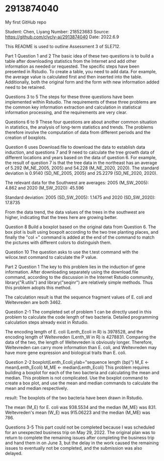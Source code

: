 # 2913874040
My first GitHub repo

Student: Chen, Liyang
Number: 218523683
Source: https://github.com/clycly-ai/2913874040
Date: 2022.6.9

This README is used to outline Assessment 3 of SLE712.

Part 1
Question 1 and 2
The basic idea of these two questions is to build a table after downloading statistics from the Internet and add other information as needed or requested.
The specific steps have been presented in Rstudio. To create a table, you need to add data. For example, the average value is calculated first and then inserted into the table. Additionally, both the original form and the form with new information added need to be retained.

Questions 3 to 5
The steps for these three questions have been implemented within Rstudio. The requirements of these three problems are the common key information extraction and calculation in statistical information processing, and the requirements are very clear.

Questions 6 to 9
These four questions are about another common situation in statistics, the analysis of long-term statistics and trends. The problems therefore involve the computation of data from different periods and the creation of boxplots.

Question 6 uses Download.file to download the data to establish data induction, and questions 7 and 9 need to calculate the tree growth data of different locations and years based on the data of question 6. For example, the result of question 7 is that the tree data in the northeast has an average of 5.292 (M_NE_2005, 2005) and 54.228 (M_NE_2020, 2020). The standard deviation is 0.9140 (SD_NE_2005, 2005) and 25.2279 (SD_NE_2020, 2020).

The relevant data for the Southwest are averages:
2005 (M_SW_2005): 4.862 and 2020 (M_SW_2020): 45.596

Standard deviation:
2005 (SD_SW_2005): 1.1475 and 2020 (SD_SW_2020): 17.8735

From the data trend, the data values ​​of the trees in the southwest are higher, indicating that the trees here are growing better.

Question 8 Build a boxplot based on the original data from Question 6. The box plot is built using boxpolt according to the two tree planting places, and finally the "col =" command is added at the end of the command to match the pictures with different colors to distinguish them.

Question 10
The question asks to use the t.test command with the wilcox.test command to calculate the P value.

Part 2
Question 1
The key to this problem lies in the induction of gene information. After downloading separately using the download.file command, according to the discussion in the Internet Rstudio community, library("R.utils") and library("seqinr") are relatively simple methods. Thus this problem adopts this method.

The calculation result is that the sequence fragment values of E. coli and Weltevreden are both 3462.

Question 2-1
The completed set of problem 1 can be directly used in this problem to calculate the code length of two bacteria. Detailed programming calculation steps already exist in Rstudio.

The encoding length of E. coli (Lenth_Ecoli in R) is 3978528, and the encoding length of Weltevreden (Lenth_W in R) is 4278831.
Comparing the data of the two, the length of Weltevreden is obviously longer. Therefore, Weltevreden can carry more information than E. coli, and Weltevreden may have more gene expression and biological traits than E. coli.

Question 2-2
boxplot(Lenth_Ecoli,ylab="sequence length (bp)")
M_E <- mean(Lenth_Ecoli)
M_ME <- median(Lenth_Ecoli)
This problem requires building a boxplot for each of the two bacteria and calculating the mean and median.
This problem is not complicated. Use the boxplot command to create a box plot, and use the mean and median commands to calculate the mean and median respectively.

result:
The boxplots of the two bacteria have been drawn in Rstudio.

The mean (M_E) for E. coli was 938.5534 and the median (M_ME) was 831.
Weltevreden's mean (W_E) was 915.06223 and the median (M_ME) was 786.

Questions 3-5
This part could not be completed because I was scheduled for an unexpected business trip on May 29, 2022. The original plan was to return to complete the remaining issues after completing the business trip and hand them in on June 3, but the delay in the work caused the remaining issues to eventually not be completed, and the submission was also delayed.

